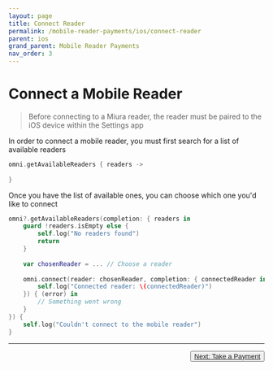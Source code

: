 ```yaml
---
layout: page
title: Connect Reader
permalink: /mobile-reader-payments/ios/connect-reader
parent: ios
grand_parent: Mobile Reader Payments
nav_order: 3
---
```


# Connect a Mobile Reader

> Before connecting to a Miura reader, the reader must be paired to the iOS device within the Settings app


In order to connect a mobile reader, you must first search for a list of available readers

```swift
omni.getAvailableReaders { readers ->
	
}
```

Once you have the list of available ones, you can choose which one you'd like to connect

```swift
omni?.getAvailableReaders(completion: { readers in
	guard !readers.isEmpty else {
		self.log("No readers found")
		return
	}
	
	var chosenReader = ... // Choose a reader
	
	omni.connect(reader: chosenReader, completion: { connectedReader in
		self.log("Connected reader: \(connectedReader)")
	}) { (error) in
		// Something went wrong
	}	
}) { 
	self.log("Couldn't connect to the mobile reader")
}
```

---

<button type="button" name="button" class="btn" style="float: right;">
<a href="/mobile-reader-payments/ios/take-payment/">Next: Take a Payment</a>
</button>

<div style="margin-bottom: 10%"> </div>